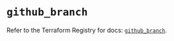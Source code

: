 # `github_branch`

Refer to the Terraform Registry for docs: [`github_branch`](https://registry.terraform.io/providers/integrations/github/6.3.1/docs/resources/branch).
